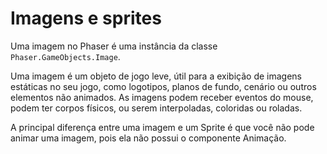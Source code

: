 # Imagens e sprites

Uma imagem no Phaser é uma instância da classe ``Phaser.GameObjects.Image``.

Uma imagem é um objeto de jogo leve, útil para a exibição de imagens estáticas no seu jogo, como logotipos, planos de fundo, cenário ou outros elementos não animados. As imagens podem receber eventos do mouse, podem ter corpos físicos, ou serem interpoladas, coloridas ou roladas.

A principal diferença entre uma imagem e um Sprite é que você não pode animar uma imagem, pois ela não possui o componente Animação.
